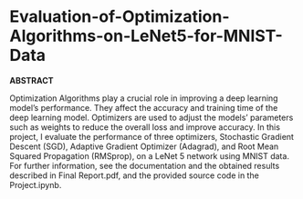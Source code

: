 # Evaluation-of-Optimization-Algorithms-on-LeNet5-for-MNIST-Data

**ABSTRACT**

Optimization Algorithms play a crucial role in improving a deep learning model’s performance. They affect the accuracy and training time of the deep learning model. Optimizers are used to adjust the models’ parameters such as weights to reduce the overall loss and improve accuracy. In this project, I evaluate the performance of three optimizers, Stochastic Gradient Descent (SGD), Adaptive Gradient Optimizer (Adagrad), and Root Mean Squared Propagation (RMSprop), on a LeNet 5 network using MNIST data.
For further information, see the documentation and the obtained results described in Final Report.pdf, and the provided source code in the Project.ipynb.
